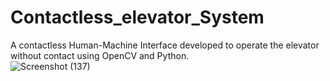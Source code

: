 # Contactless_elevator_System
A contactless Human-Machine Interface developed to operate the elevator without contact using OpenCV and Python.  
![Screenshot (137)](https://user-images.githubusercontent.com/104884816/201477718-eb3a134b-8255-410d-8d18-fd6d69f725bc.png)
